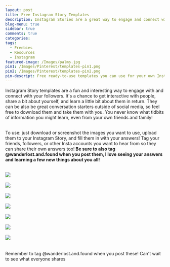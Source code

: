 ```yaml
---
layout: post
title: Free Instagram Story Templates
description: Instagram Stories are a great way to engage and connect with your followers. Here are 7 free ready-to-use Story templates you can use to join in on the fun with your own account.
blog-menu: true
sidebar: true
comments: true
categories:
tags:
  - Freebies
  - Resources
  - Instagram
featured-image: /Images/palms.jpg
pin1: /Images/Pinterest/templates-pin1.png
pin2: /Images/Pinterest/templates-pin2.png
pin-descript: Free ready-to-use templates you can use for your own Instagram Stories | Wanderlost + Found | www.getwanderlostandfound.com
---
```

<meta property="og:Wanderlot + Found" content="Blog" />
<div itemscope itemtype="http://schema.org/Article">
    <meta itemprop="url" content="http://www.getwanderlostandfound.com/asia/2018/05/15/instagram-templates.html" />
    <span itemprop="name" content="Instagram Story Templates" />
    <span itemprop="author" content="Jenn | Wanderlost + Found" />
    <span itemprop="description" content="Free templates you can use for your Instagram Stories"></span>
</div>

Instagram Story templates are a fun and interesting way to engage with and connect with your followers. It's a chance to get interactive with people, share a bit about yourself, and learn a little bit about them in return. They can be also be great conversation starters outside of social media, so feel free to download them and take them with you. You never know what tidbits of information you might learn, even from your own friends and family! <br><br>

To use: just download or screenshot the images you want to use, upload them to your Instagram Story, and fill them in with your answers! Tag your friends, followers, or other Insta accounts you want to hear from so they can share their own answers too!<b> Be sure to also tag @wanderlost.and.found when you post them, I love seeing your answers and learning a few new things about you all!</b><br><br>

<div class="center">
<img src="/Images/Templates/Get To Know Me.png" class="post-img">
</div><br>

<div class="center">
<img src="/Images/Templates/This or That - Destinations.png" class="post-img">
</div><br>

<div class="center">
<img src="/Images/Templates/This or That - Travel Disasters.png" class="post-img">
</div><br>

<div class="center">
<img src="/Images/Templates/This or That - Opposites.png" class="post-img">
</div><br>

<div class="center">
<img src="/Images/Templates/This or That - Random Questions.png" class="post-img">
</div><br>

<div class="center">
<img src="/Images/Templates/Bucketlist - Natural Wonders.png" class="post-img">
</div><br>

<div class="center">
<img src="/Images/Templates/Bucketlist - World Wonders.png" class="post-img">
</div><br><br>
Remember to tag @wanderlost.and.found when you post these! Can't wait to see what everyone shares <i class="fas fa-heart"></i>
